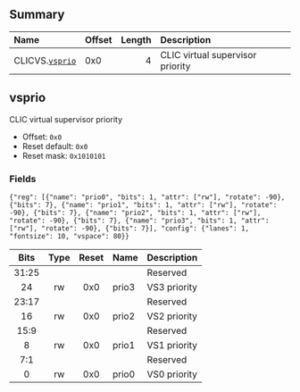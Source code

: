 ## Summary

| Name                       | Offset   |   Length | Description                      |
|:---------------------------|:---------|---------:|:---------------------------------|
| CLICVS.[`vsprio`](#vsprio) | 0x0      |        4 | CLIC virtual supervisor priority |

## vsprio
CLIC virtual supervisor priority
- Offset: `0x0`
- Reset default: `0x0`
- Reset mask: `0x1010101`

### Fields

```wavejson
{"reg": [{"name": "prio0", "bits": 1, "attr": ["rw"], "rotate": -90}, {"bits": 7}, {"name": "prio1", "bits": 1, "attr": ["rw"], "rotate": -90}, {"bits": 7}, {"name": "prio2", "bits": 1, "attr": ["rw"], "rotate": -90}, {"bits": 7}, {"name": "prio3", "bits": 1, "attr": ["rw"], "rotate": -90}, {"bits": 7}], "config": {"lanes": 1, "fontsize": 10, "vspace": 80}}
```

|  Bits  |  Type  |  Reset  | Name   | Description   |
|:------:|:------:|:-------:|:-------|:--------------|
| 31:25  |        |         |        | Reserved      |
|   24   |   rw   |   0x0   | prio3  | VS3 priority  |
| 23:17  |        |         |        | Reserved      |
|   16   |   rw   |   0x0   | prio2  | VS2 priority  |
|  15:9  |        |         |        | Reserved      |
|   8    |   rw   |   0x0   | prio1  | VS1 priority  |
|  7:1   |        |         |        | Reserved      |
|   0    |   rw   |   0x0   | prio0  | VS0 priority  |

